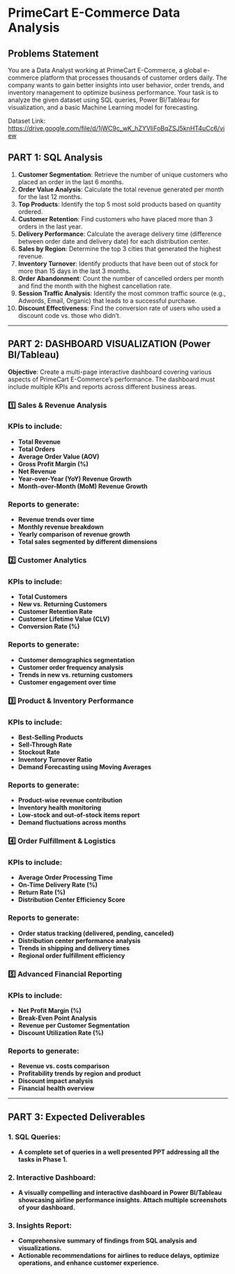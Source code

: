 # PrimeCart E-Commerce Data Analysis

## Problems Statement
You are a Data Analyst working at PrimeCart E-Commerce, a global e-commerce platform that processes thousands of customer orders daily. The company wants to gain better insights into user behavior, order trends, and inventory management to optimize business performance. Your task is to analyze the given dataset using SQL queries, Power BI/Tableau for visualization, and a basic Machine Learning model for forecasting.

Dataset Link: https://drive.google.com/file/d/1jWC9c_wK_hZYVIiFoBqZSJ5knHT4uCc6/view

## PART 1: SQL Analysis

1. **Customer Segmentation**: Retrieve the number of unique customers who placed an order in the last 6 months.
2. **Order Value Analysis**: Calculate the total revenue generated per month for the last 12 months.
3. **Top Products**: Identify the top 5 most sold products based on quantity ordered.
4. **Customer Retention**: Find customers who have placed more than 3 orders in the last year.
5. **Delivery Performance**: Calculate the average delivery time (difference between order date and delivery date) for each distribution center.
6. **Sales by Region**: Determine the top 3 cities that generated the highest revenue.
7. **Inventory Turnover**: Identify products that have been out of stock for more than 15 days in the last 3 months.
8. **Order Abandonment**: Count the number of cancelled orders per month and find the month with the highest cancellation rate.
9. **Session Traffic Analysis**: Identify the most common traffic source (e.g., Adwords, Email, Organic) that leads to a successful purchase.
10. **Discount Effectiveness**: Find the conversion rate of users who used a discount code vs. those who didn’t.

---
    
## PART 2: DASHBOARD VISUALIZATION (Power BI/Tableau)

**Objective**: Create a multi-page interactive dashboard covering various aspects of PrimeCart E-Commerce’s performance. The dashboard must include multiple KPIs and reports across different business areas.

### 1️⃣ Sales & Revenue Analysis

### KPIs to include:
- **Total Revenue**
- **Total Orders**
- **Average Order Value (AOV)**
- **Gross Profit Margin (%)**
- **Net Revenue**
- **Year-over-Year (YoY) Revenue Growth**
- **Month-over-Month (MoM) Revenue Growth**

### Reports to generate:
- **Revenue trends over time**
- **Monthly revenue breakdown**
- **Yearly comparison of revenue growth**
- **Total sales segmented by different dimensions**

### 2️⃣ Customer Analytics

### KPIs to include:
- **Total Customers**
- **New vs. Returning Customers**
- **Customer Retention Rate**
- **Customer Lifetime Value (CLV)**
- **Conversion Rate (%)**
### Reports to generate:
- **Customer demographics segmentation**
- **Customer order frequency analysis**
- **Trends in new vs. returning customers**
- **Customer engagement over time**

  
### 3️⃣ Product & Inventory Performance

### KPIs to include:
- **Best-Selling Products**
- **Sell-Through Rate**
- **Stockout Rate**
- **Inventory Turnover Ratio**
- **Demand Forecasting using Moving Averages**

### Reports to generate:
- **Product-wise revenue contribution**
- **Inventory health monitoring**
- **Low-stock and out-of-stock items report**
- **Demand fluctuations across months**

### 4️⃣ Order Fulfillment & Logistics

### KPIs to include:
- **Average Order Processing Time**
- **On-Time Delivery Rate (%)**
- **Return Rate (%)**
- **Distribution Center Efficiency Score**

### Reports to generate:
- **Order status tracking (delivered, pending, canceled)**
- **Distribution center performance analysis**
- **Trends in shipping and delivery times**
- **Regional order fulfillment efficiency**

### 5️⃣ Advanced Financial Reporting

### KPIs to include:
- **Net Profit Margin (%)**
- **Break-Even Point Analysis**
- **Revenue per Customer Segmentation**
- **Discount Utilization Rate (%)**

### Reports to generate:
- **Revenue vs. costs comparison**
- **Profitability trends by region and product**
- **Discount impact analysis**
- **Financial health overview**

---
    
## PART 3: Expected Deliverables

### 1. SQL Queries:

- **A complete set of queries in a well presented PPT addressing all the tasks in Phase 1.**

### 2. Interactive Dashboard:

- **A visually compelling and interactive dashboard in Power BI/Tableau showcasing airline performance insights. Attach multiple screenshots of your dashboard.**

### 3. Insights Report:

- **Comprehensive summary of findings from SQL analysis and visualizations.**
- **Actionable recommendations for airlines to reduce delays, optimize operations, and enhance customer experience.**
